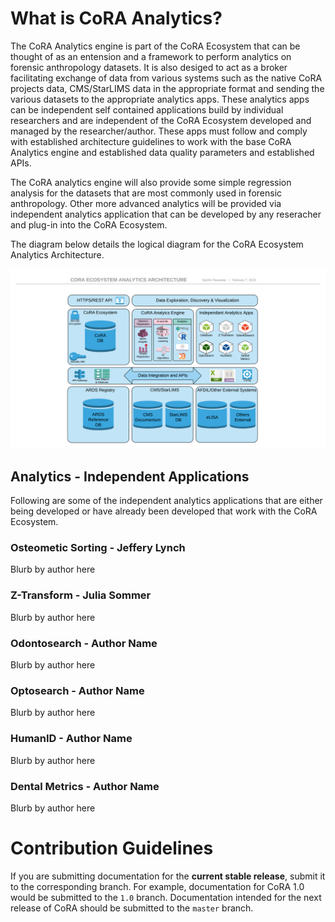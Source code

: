 # What is CoRA Analytics?

The CoRA Analytics engine is part of the CoRA Ecosystem that can be thought of as an entension and a framework to perform analytics on forensic anthropology datasets. It is also desiged to act as a broker facilitating exchange of data from various systems such as the native CoRA projects data, CMS/StarLIMS data in the appropriate format and sending the various datasets to the appropriate analytics apps. These analytics apps can be independent self contained applications build by individual researchers and are independent of the CoRA Ecosystem developed and managed by the researcher/author. These apps must follow and comply with established architecture guidelines to work with the base CoRA Analytics engine and established data quality parameters and established APIs. 

The CoRA analytics engine will also provide some simple regression analysis for the datasets that are most commonly used in forensic anthropology. Other more advanced analytics will be provided via independent analytics application that can be developed by any reseracher and plug-in into the CoRA Ecosystem. 

The diagram below details the logical diagram for the CoRA Ecosystem Analytics Architecture.

![CoRA Ecosystem Analytics Architecture](/docs/images/architecture/CoRA-Ecosystem-Analytics-Architecture-Diagram.png)

## Analytics - Independent Applications
Following are some of the independent analytics applications that are either being developed or have already been developed that work with the CoRA Ecosystem.

### Osteometic Sorting - Jeffery Lynch
Blurb by author here

### Z-Transform - Julia Sommer
Blurb by author here

### Odontosearch - Author Name
Blurb by author here

### Optosearch - Author Name
Blurb by author here

### HumanID - Author Name
Blurb by author here

### Dental Metrics - Author Name
Blurb by author here

# Contribution Guidelines

If you are submitting documentation for the **current stable release**, submit it to the corresponding branch. For example, documentation for CoRA 1.0 would be submitted to the `1.0` branch. Documentation intended for the next release of CoRA should be submitted to the `master` branch.
